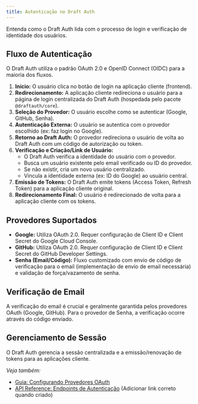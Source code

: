 ```yaml
---
title: Autenticação no Draft Auth
---
```


Entenda como o Draft Auth lida com o processo de login e verificação de identidade dos usuários.

## Fluxo de Autenticação

O Draft Auth utiliza o padrão OAuth 2.0 e OpenID Connect (OIDC) para a maioria dos fluxos.

1.  **Início:** O usuário clica no botão de login na aplicação cliente (frontend).
2.  **Redirecionamento:** A aplicação cliente redireciona o usuário para a página de login centralizada do Draft Auth (hospedada pelo pacote `@draftauth/core`).
3.  **Seleção do Provedor:** O usuário escolhe como se autenticar (Google, GitHub, Senha).
4.  **Autenticação Externa:** O usuário se autentica com o provedor escolhido (ex: faz login no Google).
5.  **Retorno ao Draft Auth:** O provedor redireciona o usuário de volta ao Draft Auth com um código de autorização ou token.
6.  **Verificação e Criação/Link de Usuário:**
    - O Draft Auth verifica a identidade do usuário com o provedor.
    - Busca um usuário existente pelo email verificado ou ID do provedor.
    - Se não existir, cria um novo usuário centralizado.
    - Vincula a identidade externa (ex: ID do Google) ao usuário central.
7.  **Emissão de Tokens:** O Draft Auth emite tokens (Access Token, Refresh Token) para a aplicação cliente original.
8.  **Redirecionamento Final:** O usuário é redirecionado de volta para a aplicação cliente com os tokens.

## Provedores Suportados

- **Google:** Utiliza OAuth 2.0. Requer configuração de Client ID e Client Secret do Google Cloud Console.
- **GitHub:** Utiliza OAuth 2.0. Requer configuração de Client ID e Client Secret do GitHub Developer Settings.
- **Senha (Email/Código):** Fluxo customizado com envio de código de verificação para o email (implementação de envio de email necessária) e validação de força/vazamento de senha.

## Verificação de Email

A verificação do email é crucial e geralmente garantida pelos provedores OAuth (Google, GitHub). Para o provedor de Senha, a verificação ocorre através do código enviado.

## Gerenciamento de Sessão

O Draft Auth gerencia a sessão centralizada e a emissão/renovação de tokens para as aplicações cliente.

_Veja também:_

- [Guia: Configurando Provedores OAuth](/guides/oauth-providers)
- [API Reference: Endpoints de Autenticação](/api/...) (Adicionar link correto quando criado)
